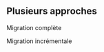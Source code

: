<!-- .slide: data-background="#8BC34A no-repeat url('images/slide-background-white.svg')" -->

## Plusieurs approches

Migration complète <!-- .element: class="fragment" data-fragment-index="1" -->

Migration incrémentale <!-- .element: class="fragment" data-fragment-index="2" -->
